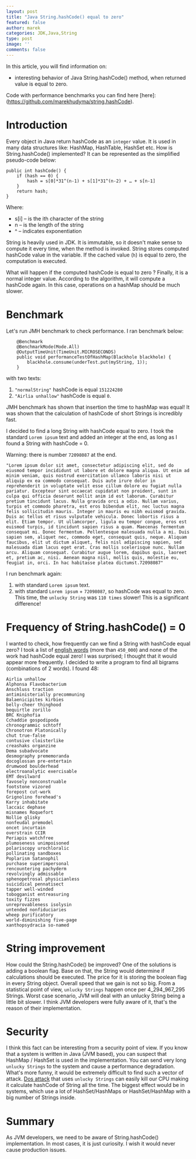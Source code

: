 ```yaml
---
layout: post
title: "Java String.hashCode() equal to zero"
featured: false
author: marek
categories: JDK,Java,String
type: post
image: ''
comments: false
---
```


In this article, you will find information on:
* interesting behavior of Java String.hashCode() method, when returned value is equal to zero.

Code with performance benchmarks you can find here [here]:(https://github.com/marekhudyma/string.hashCode).

# Introduction
Every object in Java return hashCode as an `integer` value. It is used in many data structures like: HashMap, HashTable, HashSet etc.
How is String.hashCode() implemented? It can be represented as the simplified pseudo-code below:
```
public int hashCode() {
    if (hash == 0) {
        hash = s[0]*31^(n-1) + s[1]*31^(n-2) + … + s[n-1]
    }
    return hash;
}
```
Where:
* s[i] – is the ith character of the string
* n – is the length of the string
* ^ – indicates exponentiation

String is heavily used in JDK. It is immutable, so it doesn't make sense to compute it every time, when the method is invoked. 
String stores computed hashCode value in the variable. If the cached value (`h`) is equal to zero, the computation is executed. 
 
What will happen if the computed hashCode is equal to zero ? Finally, it is a normal integer value. According to the algorithm, it will compute a hashCode again. In this case, operations on a hashMap should be much slower. 

# Benchmark 
Let's run JMH benchmark to check performance. I ran benchmark below: 
```
    @Benchmark
    @BenchmarkMode(Mode.All)
    @OutputTimeUnit(TimeUnit.MICROSECONDS)
    public void performanceTestOfHashMap(Blackhole blackhole) {
        blackhole.consume(underTest.put(myString, 1));
    }
```
with two texts: 
1. `"normalString"` hashCode is equal `151224280`
2. `"Airlia unhallow"` hashCode is equal `0`.
        
JMH benchmark has shown that insertion the time to hashMap was equal! It was shown that the calculation of hashCode of short Strings is incredibly fast. 

I decided to find a long String with hashCode equal to zero. I took the standard `Lorem ipsum` text and added an integer at the end, as long as I found a String with hashCode = 0. 

Warning: there is number `72098087` at the end. 
```
"Lorem ipsum dolor sit amet, consectetur adipiscing elit, sed do eiusmod tempor incididunt ut labore et dolore magna aliqua. Ut enim ad minim veniam, quis nostrud exercitation ullamco laboris nisi ut aliquip ex ea commodo consequat. Duis aute irure dolor in reprehenderit in voluptate velit esse cillum dolore eu fugiat nulla pariatur. Excepteur sint occaecat cupidatat non proident, sunt in culpa qui officia deserunt mollit anim id est laborum. Curabitur pretium tincidunt lacus. Nulla gravida orci a odio. Nullam varius, turpis et commodo pharetra, est eros bibendum elit, nec luctus magna felis sollicitudin mauris. Integer in mauris eu nibh euismod gravida. Duis ac tellus et risus vulputate vehicula. Donec lobortis risus a elit. Etiam tempor. Ut ullamcorper, ligula eu tempor congue, eros est euismod turpis, id tincidunt sapien risus a quam. Maecenas fermentum consequat mi. Donec fermentum. Pellentesque malesuada nulla a mi. Duis sapien sem, aliquet nec, commodo eget, consequat quis, neque. Aliquam faucibus, elit ut dictum aliquet, felis nisl adipiscing sapien, sed malesuada diam lacus eget erat. Cras mollis scelerisque nunc. Nullam arcu. Aliquam consequat. Curabitur augue lorem, dapibus quis, laoreet et, pretium ac, nisi. Aenean magna nisl, mollis quis, molestie eu, feugiat in, orci. In hac habitasse platea dictumst.72098087"
```

I run benchmark again: 
1. with standard `Lorem ipsum` text. 
2. with standard `Lorem ipsum` + `72098087`, so hashCode was equal to zero.
This time, the `unlucky String` was `110 times` slower! This is a significant difference!
  
# Frequency of String.hashCode() = 0
I wanted to check, how frequently can we find a String with hashCode equal zero? I took a list of [english words]( https://github.com/dwyl/english-words) (more than `450_000`) and none of the work had hashCode equal zero!
I was surprised; I thought that it would appear more frequently. 
I decided to write a program to find all bigrams (combinations of 2 words). I found 48:
```
Airlia unhallow
Alphonsa Flavobacterium
Anschluss traction
antiministerially precommuning
Balaenicipites kirbies
belly-cheer thinghood
bequirtle zorillo
BRC Kniphofia
Cchaddie gospodipoda
chronogrammic schtoff
Chronotron Platonically
chut true-false
contusive cloisterlike
creashaks organzine
Dema subadvocate
desmography prememoranda
docoglossan pre-entertain
drumwood boulderhead
electroanalytic exercisable
EMT devilward
favosely nonconstruable
footstone vizored
forepost cut-work
Grignolino forehead's
Karry inhabitate
laccaic dephase
misnames Roquefort
Nollie glisky
nonfeudal premodel
oncet incurtain
overstrain CCIR
Periapis watchfree
plumoseness unimpoisoned
polariscopy urochloralic
pollinating sandboxes
Poplarism Satanophil
purchase superimpersonal
rencountering pachyderm
revolvingly admissable
sphenopetrosal physicianless
suicidical pennatisect
tapper well-winded
tobogganist entreasuring
toxity fizzes
unreprovableness isolysin
untended nonfiduciaries
wheep purificatory
world-diminishing five-page
xanthopsydracia so-named
```

# String improvement
How could the String.hashCode() be improved? One of the solutions is adding a boolean flag. Base on that, the String would determine if calculations should be executed. 
The price for it is storing the boolean flag in every String object. 
Overall speed that we gain is not so big. From a statistical point of view, `unlucky Strings` happen once per 4_294_967_295 Strings. Worst case scenario, JVM will deal with an unlucky String being a little bit slower. 
I think JVM developers were fully aware of it, that's the reason of their implementation. 

# Security
I think this fact can be interesting from a security point of view. If you know that a system is written in Java (JVM based), you can suspect that HashMap / HashSet is used in the implementation. 
You can send very long `unlucky Strings` to the system and cause a performance degradation. What's more funny, it would be extremely difficult to find such a vector of attack. 
[Dos attack](https://en.wikipedia.org/wiki/Denial-of-service_attack) that uses `unlucky Strings` can easily kill our CPU making it calculate hashCode of String all the time. 
The biggest effect would be in systems, which use a lot of HashSet/HashMaps or HashSet/HashMap with a big number of Strings inside.

# Summary
As JVM developers, we need to be aware of String.hashCode() implementation. In most cases, it is just curiosity. I wish it would never cause production issues. 